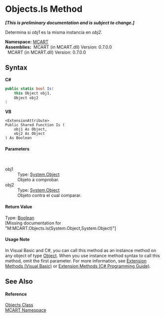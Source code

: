 # Objects.Is Method 
 _**\[This is preliminary documentation and is subject to change.\]**_

Determina si *obj1* es la misma instancia en *obj2*.

**Namespace:**&nbsp;<a href="89e7854f-fe6f-d208-fb0c-b17953422852">MCART</a><br />**Assemblies:**&nbsp;&nbsp;MCART (in MCART.dll) Version: 0.7.0.0<br />&nbsp;&nbsp;MCART (in MCART.dll) Version: 0.7.0.0<br />

## Syntax

**C#**<br />
``` C#
public static bool Is(
	this Object obj1,
	Object obj2
)
```

**VB**<br />
``` VB
<ExtensionAttribute>
Public Shared Function Is ( 
	obj1 As Object,
	obj2 As Object
) As Boolean
```


#### Parameters
&nbsp;<dl><dt>obj1</dt><dd>Type: <a href="http://msdn2.microsoft.com/es-es/library/e5kfa45b" target="_blank">System.Object</a><br />Objeto a comprobar.</dd><dt>obj2</dt><dd>Type: <a href="http://msdn2.microsoft.com/es-es/library/e5kfa45b" target="_blank">System.Object</a><br />Objeto contra el cual comparar.</dd></dl>

#### Return Value
Type: <a href="http://msdn2.microsoft.com/es-es/library/a28wyd50" target="_blank">Boolean</a><br />\[Missing <returns> documentation for "M:MCART.Objects.Is(System.Object,System.Object)"\]

#### Usage Note
In Visual Basic and C#, you can call this method as an instance method on any object of type <a href="http://msdn2.microsoft.com/es-es/library/e5kfa45b" target="_blank">Object</a>. When you use instance method syntax to call this method, omit the first parameter. For more information, see <a href="http://msdn.microsoft.com/en-us/library/bb384936.aspx">Extension Methods (Visual Basic)</a> or <a href="http://msdn.microsoft.com/en-us/library/bb383977.aspx">Extension Methods (C# Programming Guide)</a>.

## See Also


#### Reference
<a href="bed01b44-1ba8-b02e-7f19-0855e84b8dbd">Objects Class</a><br /><a href="89e7854f-fe6f-d208-fb0c-b17953422852">MCART Namespace</a><br />